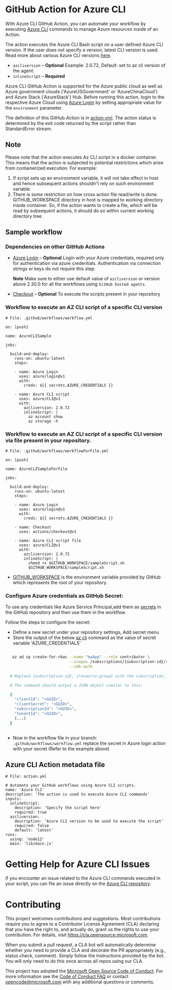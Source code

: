 # GitHub Action for Azure CLI


With Azure CLI GitHub Action, you can automate your workflow by executing [Azure CLI](https://github.com/Azure/azure-cli) commands to manage Azure resources inside of an Action.

The action executes the Azure CLI Bash script on a user defined Azure CLI version. If the user does not specify a version, latest CLI version is used.
Read more about various Azure CLI versions [here](https://github.com/Azure/azure-cli/releases).

- `azcliversion` – **Optional** Example: 2.0.72, Default: set to az cli version of the agent.
- `inlineScript` – **Required** 

Azure CLI GitHub Action is supported for the Azure public cloud as well as Azure government clouds ('AzureUSGovernment' or 'AzureChinaCloud') and Azure Stack ('AzureStack') Hub. Before running this action, login to the respective Azure Cloud  using [Azure Login](https://github.com/Azure/login) by setting appropriate value for the `environment` parameter.

The definition of this GitHub Action is in [action.yml](https://github.com/Azure/CLI/blob/master/action.yml).  The action status is determined by the exit code returned by the script rather than StandardError stream. 

## Note
Please note that the action executes Az CLI script in a docker container. This means that the action is subjected to potential restrictions which arise from containerized execution. For example: 
  1. If script sets up an environment variable, it will not take effect in host and hence subsequent actions shouldn't rely on such environment variable.
  2. There is some restriction on how cross action file read/write is done. GITHUB_WORKSPACE directory in host is mapped to working directory inside container. So, if the action wants to create a file, which will be read by subsequent actions, it should do so within current working directory tree.

## Sample workflow 

### Dependencies on other GitHub Actions
* [Azure Login](https://github.com/Azure/login) – **Optional**  Login with your Azure credentials, required only for authentication via azure credentials. Authentication via connection strings or keys do not require this step.

    **Note** Make sure to either use default value of `azcliversion` or version above 2.30.0 for all the workflows using `GitHub hosted agents`.
* [Checkout](https://github.com/actions/checkout) – **Optional** To execute the scripts present in your repository
### Workflow to execute an AZ CLI script of a specific CLI version
```
# File: .github/workflows/workflow.yml

on: [push]

name: AzureCLISample

jobs:

  build-and-deploy:
    runs-on: ubuntu-latest
    steps:
    
    - name: Azure Login
      uses: azure/login@v1
      with:
        creds: ${{ secrets.AZURE_CREDENTIALS }}
    
    - name: Azure CLI script
      uses: azure/CLI@v1
      with:
        azcliversion: 2.0.72
        inlineScript: |
          az account show
          az storage -h
```

### Workflow to execute an AZ CLI script of a specific CLI version via file present in your repository.
```
# File: .github/workflows/workflowForFile.yml

on: [push]

name: AzureCLISampleForFile

jobs:

  build-and-deploy:
    runs-on: ubuntu-latest
    steps:
    
    - name: Azure Login
      uses: azure/login@v1
      with:
        creds: ${{ secrets.AZURE_CREDENTIALS }}

    - name: Checkout
      uses: actions/checkout@v1

    - name: Azure CLI script file
      uses: azure/CLI@v1
      with:
        azcliversion: 2.0.72
        inlineScript: |
          chmod +x $GITHUB_WORKSPACE/sampleScript.sh
          $GITHUB_WORKSPACE/sampleScript.sh
```
  * [GITHUB_WORKSPACE](https://help.github.com/en/github/automating-your-workflow-with-github-actions/virtual-environments-for-github-hosted-runners) is the environment variable provided by GitHub which represents the root of your repository.

### Configure Azure credentials as GitHub Secret:

To use any credentials like Azure Service Principal,add them as [secrets](https://docs.github.com/en/actions/configuring-and-managing-workflows/creating-and-storing-encrypted-secrets) in the GitHub repository and then use them in the workflow.

Follow the steps to configure the secret:
  * Define a new secret under your repository settings, Add secret menu
  * Store the output of the below [az cli](https://docs.microsoft.com/en-us/cli/azure/?view=azure-cli-latest) command as the value of secret variable 'AZURE_CREDENTIALS'
```bash  

   az ad sp create-for-rbac --name "myApp" --role contributor \
                            --scopes /subscriptions/{subscription-id}/resourceGroups/{resource-group} \
                            --sdk-auth
                            
  # Replace {subscription-id}, {resource-group} with the subscription, resource group details

  # The command should output a JSON object similar to this:

  {
    "clientId": "<GUID>",
    "clientSecret": "<GUID>",
    "subscriptionId": "<GUID>",
    "tenantId": "<GUID>",
    (...)
  }
  
```
  * Now in the workflow file in your branch: `.github/workflows/workflow.yml` replace the secret in Azure login action with your secret (Refer to the example above)

## Azure CLI Action metadata file

```
# File: action.yml

# Automate your GitHub workflows using Azure CLI scripts.
name: 'Azure CLI'
description: 'The action is used to execute Azure CLI commands'
inputs:
  inlineScript:
    description: 'Specify the script here'
    required: true
  azcliversion:
    description: 'Azure CLI version to be used to execute the script'
    required: false
    default: 'latest'
runs:
  using: 'node12'
  main: 'lib/main.js'
```

# Getting Help for Azure CLI Issues

If you encounter an issue related to the Azure CLI commands executed in your script, you can file an issue directly on the [Azure CLI repository](https://github.com/Azure/azure-cli/issues/new/choose).

# Contributing

This project welcomes contributions and suggestions.  Most contributions require you to agree to a
Contributor License Agreement (CLA) declaring that you have the right to, and actually do, grant us
the rights to use your contribution. For details, visit https://cla.opensource.microsoft.com.

When you submit a pull request, a CLA bot will automatically determine whether you need to provide
a CLA and decorate the PR appropriately (e.g., status check, comment). Simply follow the instructions
provided by the bot. You will only need to do this once across all repos using our CLA.

This project has adopted the [Microsoft Open Source Code of Conduct](https://opensource.microsoft.com/codeofconduct/).
For more information see the [Code of Conduct FAQ](https://opensource.microsoft.com/codeofconduct/faq/) or
contact [opencode@microsoft.com](mailto:opencode@microsoft.com) with any additional questions or comments.
